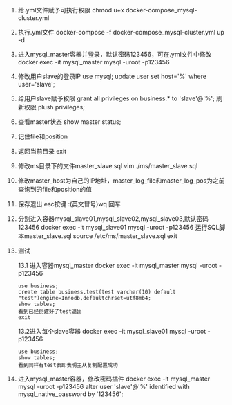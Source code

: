 1. 给.yml文件赋予可执行权限
	chmod u+x docker-compose_mysql-cluster.yml

2. 执行.yml文件
	docker-compose -f docker-compose_mysql-cluster.yml up -d

3. 进入mysql_master容器并登录，默认密码123456，可在.yml文件中修改
	docker exec -it mysql_master mysql -uroot -p123456

4. 修改用户slave的登录IP
	use mysql;
	update user set host='%' where user='slave';

5. 给用户slave赋予权限
	grant all privileges on business.* to 'slave'@'%';
	刷新权限
	plush privileges;

6. 查看master状态
	show master status;

7. 记住file和position

8. 返回当前目录
	exit

9. 修改ms目录下的文件master_slave.sql
	vim ./ms/master_slave.sql

10. 修改master_host为自己的IP地址，master_log_file和master_log_pos为之前查询到的file和position的值

11. 保存退出
	esc按键  :(英文冒号)wq  回车

12. 分别进入容器mysql_slave01,mysql_slave02,mysql_slave03,默认密码123456
	docker exec -it mysql_slave01 mysql -uroot -p123456
	运行SQL脚本master_slave.sql
	source /etc/ms/master_slave.sql
	exit

13. 测试

	13.1 进入容器mysql_master
		docker exec -it mysql_master mysql -uroot -p123456
		
		use business;
		create table business.test(test varchar(10) default "test")engine=Innodb,defaultchrset=utf8mb4;
		show tables;
		看到已经创建好了test退出
		exit
	
	13.2进入每个slave容器
		docker exec -it mysql_slave01 mysql -uroot -p123456
		
		use business;
		show tables;
		看到同样有test表即表明主从复制配置成功

14. 进入mysql_master容器，修改密码插件
	docker exec -it mysql_master mysql -uroot -p123456
	alter user 'slave'@'%' identified with mysql_native_password by '123456';